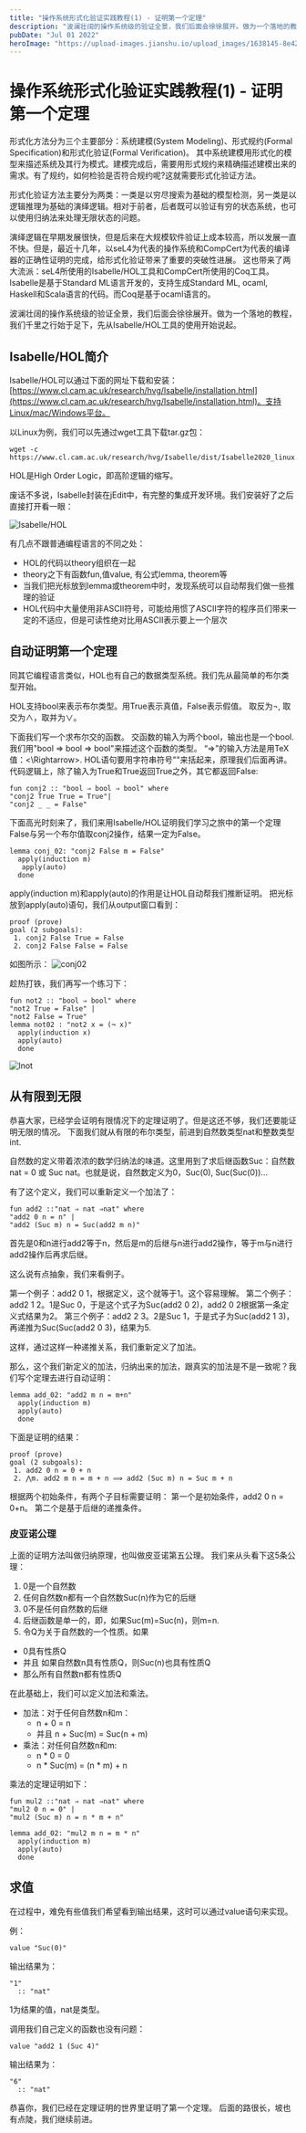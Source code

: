 ```yaml
---
title: "操作系统形式化验证实践教程(1) - 证明第一个定理"
description: "波澜壮阔的操作系统级的验证全景，我们后面会徐徐展开。做为一个落地的教程，我们千里之行始于足下，先从Isabelle/HOL工具的使用开始说起。"
pubDate: "Jul 01 2022"
heroImage: "https://upload-images.jianshu.io/upload_images/1638145-8e4275af60afb16e.png?imageMogr2/auto-orient/strip%7CimageView2/2/w/1240"
---
```


# 操作系统形式化验证实践教程(1) - 证明第一个定理

形式化方法分为三个主要部分：系统建模(System Modeling)、形式规约(Formal Specification)和形式化验证(Formal Verification)。
其中系统建模用形式化的模型来描述系统及其行为模式。建模完成后，需要用形式规约来精确描述建模出来的需求。有了规约，如何检验是否符合规约呢?这就需要形式化验证方法。

形式化验证方法主要分为两类：一类是以穷尽搜索为基础的模型检测，另一类是以逻辑推理为基础的演绎逻辑。相对于前者，后者既可以验证有穷的状态系统，也可以使用归纳法来处理无限状态的问题。

演绎逻辑在早期发展很快，但是后来在大规模软件验证上成本较高，所以发展一直不快。但是，最近十几年，以seL4为代表的操作系统和CompCert为代表的编译器的正确性证明的完成，给形式化验证带来了重要的突破性进展。
这也带来了两大流派：seL4所使用的Isabelle/HOL工具和CompCert所使用的Coq工具。
Isabelle是基于Standard ML语言开发的，支持生成Standard ML, ocaml, Haskell和Scala语言的代码。而Coq是基于ocaml语言的。

波澜壮阔的操作系统级的验证全景，我们后面会徐徐展开。做为一个落地的教程，我们千里之行始于足下，先从Isabelle/HOL工具的使用开始说起。

## Isabelle/HOL简介

Isabelle/HOL可以通过下面的网址下载和安装：[https://www.cl.cam.ac.uk/research/hvg/Isabelle/installation.html](https://www.cl.cam.ac.uk/research/hvg/Isabelle/installation.html)。支持Linux/mac/Windows平台。

以Linux为例，我们可以先通过wget工具下载tar.gz包：
```
wget -c https://www.cl.cam.ac.uk/research/hvg/Isabelle/dist/Isabelle2020_linux.tar.gz
```

HOL是High Order Logic，即高阶逻辑的缩写。

废话不多说，Isabelle封装在jEdit中，有完整的集成开发环境。我们安装好了之后直接打开看一眼：

![Isabelle/HOL](https://upload-images.jianshu.io/upload_images/1638145-8e4275af60afb16e.png?imageMogr2/auto-orient/strip%7CimageView2/2/w/1240)

有几点不跟普通编程语言的不同之处：
- HOL的代码以theory组织在一起
- theory之下有函数fun,值value, 有公式lemma, theorem等
- 当我们把光标放到lemma或theorem中时，发现系统可以自动帮我们做一些推理的验证
- HOL代码中大量使用非ASCII符号，可能给用惯了ASCII字符的程序员们带来一定的不适应，但是可读性绝对比用ASCII表示要上一个层次

## 自动证明第一个定理

同其它编程语言类似，HOL也有自己的数据类型系统。我们先从最简单的布尔类型开始。

HOL支持bool来表示布尔类型。用True表示真值，False表示假值。
取反为$\lnot$, 取交为$\land$，取并为$\lor$。

下面我们写一个求布尔交的函数。
交函数的输入为两个bool，输出也是一个bool. 
我们用"bool ⇒ bool ⇒ bool"来描述这个函数的类型。
“⇒”的输入方法是用TeX值：<\Rightarrow>.
HOL语句要用字符串符号""来括起来，原理我们后面再讲。
代码逻辑上，除了输入为True和True返回True之外，其它都返回False:
```hol
fun conj2 :: "bool ⇒ bool ⇒ bool" where
"conj2 True True = True"|
"conj2 _ _ = False"
```

下面高光时刻来了，我们来用Isabelle/HOL证明我们学习之旅中的第一个定理False与另一个布尔值取conj2操作，结果一定为False。

```hol
lemma conj_02: "conj2 False m = False"
  apply(induction m)
   apply(auto)
  done
```
apply(induction m)和apply(auto)的作用是让HOL自动帮我们推断证明。
把光标放到apply(auto)语句，我们从output窗口看到：
```
proof (prove)
goal (2 subgoals):
 1. conj2 False True = False
 2. conj2 False False = False
```
如图所示：
![conj02](https://upload-images.jianshu.io/upload_images/1638145-5d5d1df63ba78554.png?imageMogr2/auto-orient/strip%7CimageView2/2/w/1240)

趁热打铁，我们再写一个练习下：
```
fun not2 :: "bool ⇒ bool" where
"not2 True = False" |
"not2 False = True"
lemma not02 : "not2 x = (¬ x)"
  apply(induction x)
  apply(auto)
  done
```
![lnot](https://upload-images.jianshu.io/upload_images/1638145-cbbae96b576c8bac.png?imageMogr2/auto-orient/strip%7CimageView2/2/w/1240)

## 从有限到无限

恭喜大家，已经学会证明有限情况下的定理证明了。但是这还不够，我们还要能证明无限的情况。
下面我们就从有限的布尔类型，前进到自然数类型nat和整数类型int. 

自然数的定义带着浓浓的数学归纳法的味道。这里用到了求后继函数Suc：自然数nat = 0 或 Suc nat。也就是说，自然数定义为0，Suc(0), Suc(Suc(0))...

有了这个定义，我们可以重新定义一个加法了：
```
fun add2 ::"nat ⇒ nat ⇒nat" where 
"add2 0 n = n" | 
"add2 (Suc m) n = Suc(add2 m n)"
```
首先是0和n进行add2等于n，然后是m的后继与n进行add2操作，等于m与n进行add2操作后再求后继。

这么说有点抽象，我们来看例子。

第一个例子：add2 0 1，根据定义，这个就等于1。这个容易理解。
第二个例子：add2 1 2。1是Suc 0，于是这个式子为Suc(add2 0 2)，add2 0 2根据第一条定义式结果为2。
第三个例子：add2 2 3。2是Suc 1，于是式子为Suc(add2 1 3)，再递推为Suc(Suc(add2 0 3)，结果为5.

这样，通过这样一种递推关系，我们重新定义了加法。

那么，这个我们新定义的加法，归纳出来的加法，跟真实的加法是不是一致呢？我们写个定理去进行自动证明：
```
lemma add_02: "add2 m n = m+n"
  apply(induction m)
  apply(auto)
  done
```

下面是证明的结果：
```
proof (prove)
goal (2 subgoals):
 1. add2 0 n = 0 + n
 2. ⋀m. add2 m n = m + n ⟹ add2 (Suc m) n = Suc m + n
```
根据两个初始条件，有两个子目标需要证明：
第一个是初始条件，add2 0 n = 0+n。
第二个是基于后继的递推条件。

### 皮亚诺公理

上面的证明方法叫做归纳原理，也叫做皮亚诺第五公理。
我们来从头看下这5条公理：
1. 0是一个自然数
2. 任何自然数n都有一个自然数Suc(n)作为它的后继
3. 0不是任何自然数的后继
4. 后继函数是单一的，即，如果Suc(m)=Suc(n)，则m=n. 
5. 令Q为关于自然数的一个性质。如果
- 0具有性质Q
- 并且 如果自然数n具有性质Q，则Suc(n)也具有性质Q
- 那么所有自然数n都有性质Q

在此基础上，我们可以定义加法和乘法。

- 加法：对于任何自然数n和m：
  - n + 0 = n
  - 并且 n + Suc(m) = Suc(n + m)
- 乘法：对任何自然数n和m:
  - n * 0 = 0
  - n * Suc(m) = (n * m) + n 

乘法的定理证明如下：
```
fun mul2 ::"nat ⇒ nat ⇒nat" where 
"mul2 0 n = 0" | 
"mul2 (Suc m) n = n * m + n"

lemma add_02: "mul2 m n = m * n"
  apply(induction m)
  apply(auto)
  done
```

## 求值

在过程中，难免有些值我们希望看到输出结果，这时可以通过value语句来实现。

例：
```
value "Suc(0)"
```
输出结果为：
```
"1"
  :: "nat"
```
1为结果的值，nat是类型。

调用我们自己定义的函数也没有问题：
```
value "add2 1 (Suc 4)"
```

输出结果为：
```
"6"
  :: "nat"
```

恭喜你，我们已经在定理证明的世界里证明了第一个定理。
后面的路很长，坡也有点陡，我们继续前进。
